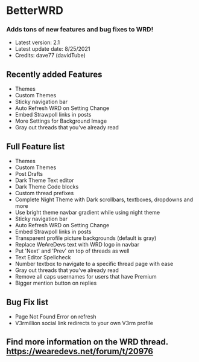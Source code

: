 # BetterWRD
### Adds tons of new features and bug fixes to WRD!
* Latest version: 2.1
* Latest update date: 8/25/2021
* Credits: dave77 (davidTube)

## Recently added Features
* Themes
* Custom Themes
* Sticky navigation bar
* Auto Refresh WRD on Setting Change
* Embed Strawpoll links in posts
* More Settings for Background Image
* Gray out threads that you've already read

## Full Feature list
* Themes
* Custom Themes
* Post Drafts
* Dark Theme Text editor
* Dark Theme Code blocks
* Custom thread prefixes
* Complete Night Theme with Dark scrollbars, textboxes, dropdowns and more
* Use bright theme navbar gradient while using night theme
* Sticky navigation bar
* Auto Refresh WRD on Setting Change
* Embed Strawpoll links in posts
* Transparent profile picture backgrounds (default is gray)
* Replace WeAreDevs text with WRD logo in navbar
* Put 'Next' and 'Prev' on top of threads as well
* Text Editor Spellcheck
* Number textbox to navigate to a specific thread page with ease
* Gray out threads that you've already read
* Remove all caps usernames for users that have Premium
* Bigger mention button on replies

## Bug Fix list
* Page Not Found Error on refresh
* V3rmillion social link redirects to your own V3rm profile

## Find more information on the WRD thread.  https://wearedevs.net/forum/t/20976
